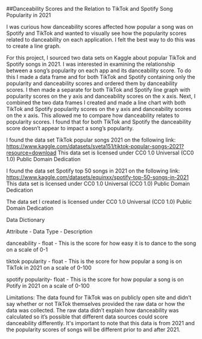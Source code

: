 ##Danceability Scores and the Relation to TikTok and Spotify Song Popularity in 2021

I was curious how danceability scores affected how popular a song was on Spotify and TikTok and wanted to visually see how the popularity scores related to danceability on each application. I felt the best way to do this was to create a line graph.

For this project, I sourced two data sets on Kaggle about popular TikTok and Spotify songs in 2021. I was interested in examining the relationship between a song’s popularity on each app and its danceability score. To do this I made a data frame and for both TikTok and Spotify containing only the popularity and danceability scores and ordered them by danceability scores. I then made a separate for both TikTok and Spotify line graph with popularity scores on the y axis and danceability scores on the x axis. Next, I combined the two data frames I created and made a line chart with both TikTok and Spotify popularity scores on the y axis and danceability scores on the x axis. This allowed me to compare how danceability relates to popularity scores. I found that for both TikTok and Spotify the danceability score doesn’t appear to impact a song’s popularity.


I found the data set TikTok popular songs 2021 on the following link: https://www.kaggle.com/datasets/sveta151/tiktok-popular-songs-2021?resource=download
This data set is licensed under CC0 1.0 Universal (CC0 1.0) Public Domain Dedication

I found the data set Spotify top 50 songs in 2021 on the following link: https://www.kaggle.com/datasets/equinxx/spotify-top-50-songs-in-2021
This data set is licensed under CC0 1.0 Universal (CC0 1.0) Public Domain Dedication

The data set I created is licensed under CC0 1.0 Universal (CC0 1.0) Public Domain Dedication

Data Dictionary 

Attribute	- Data Type	- Description

danceability - float - This is the score for how easy it is to dance to the song on a scale of 0-1

tiktok popularity	- float -	This is the score for how popular a song is on TikTok in 2021 on a scale of 0-100

spotify popularity- float	- This is the score for how popular a song is on Potify in 2021 on a scale of 0-100


Limitations: The data found for TikTok was on publicly open site and didn’t say whether or not TikTok themselves provided the raw data or how the data was collected. The raw data didn’t explain how danceability was calculated so it’s possible that different data sources could score danceability differently. It's important to note that this data is from 2021 and the popularity scores of songs will be different prior to and after 2021.
